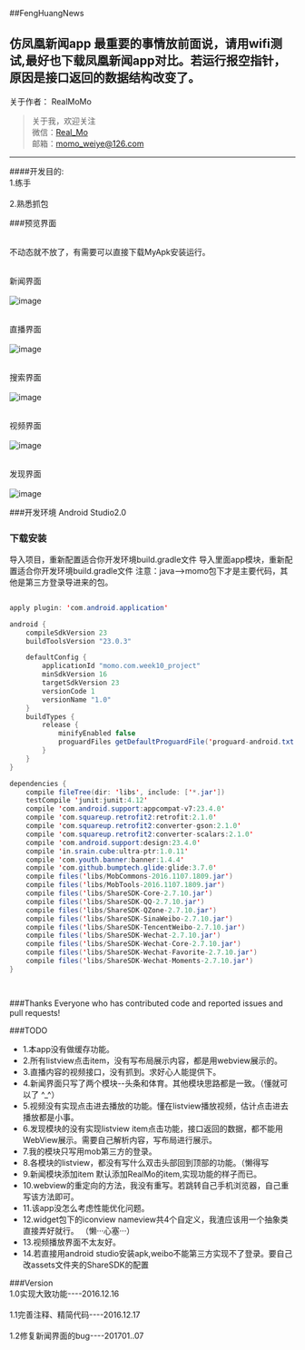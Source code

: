 ##FengHuangNews

仿凤凰新闻app
最重要的事情放前面说，请用wifi测试,最好也下载凤凰新闻app对比。若运行报空指针，原因是接口返回的数据结构改变了。
---
关于作者：
RealMoMo
> 关于我，欢迎关注  
   微信：[Real_Mo]()  
   邮箱：momo_weiye@126.com
-------------
####开发目的: 
<br>1.练手</br>
<br>2.熟悉抓包</br>

###预览界面

<br>不动态就不放了，有需要可以直接下载MyApk安装运行。</br>


<br>新闻界面</br>
	<br> ![image](https://github.com/RealMoMo/FengHuangNews/blob/master/pic/pic1.png)</br>

<br> 直播界面</br>
 <br> ![image](https://github.com/RealMoMo/FengHuangNews/blob/master/pic/pic2.png)</br>

<br> 搜索界面</br>
  <br> ![image](https://github.com/RealMoMo/FengHuangNews/blob/master/pic/pic3.png)</br>

<br> 视频界面</br>
  <br>  ![image](https://github.com/RealMoMo/FengHuangNews/blob/master/pic/pic4.png)</br>

<br>  发现界面</br>
   <br>  ![image](https://github.com/RealMoMo/FengHuangNews/blob/master/pic/pic5.png)</br>

     
   

###开发环境
Android Studio2.0


### 下载安装
导入项目，重新配置适合你开发环境build.gradle文件
导入里面app模块，重新配置适合你开发环境build.gradle文件
注意：java-->momo包下才是主要代码，其他是第三方登录导进来的包。

```java  
  
apply plugin: 'com.android.application'

android {
    compileSdkVersion 23
    buildToolsVersion "23.0.3"

    defaultConfig {
        applicationId "momo.com.week10_project"
        minSdkVersion 16
        targetSdkVersion 23
        versionCode 1
        versionName "1.0"
    }
    buildTypes {
        release {
            minifyEnabled false
            proguardFiles getDefaultProguardFile('proguard-android.txt'), 'proguard-rules.pro'
        }
    }
}

dependencies {
    compile fileTree(dir: 'libs', include: ['*.jar'])
    testCompile 'junit:junit:4.12'
    compile 'com.android.support:appcompat-v7:23.4.0'
    compile 'com.squareup.retrofit2:retrofit:2.1.0'
    compile 'com.squareup.retrofit2:converter-gson:2.1.0'
    compile 'com.squareup.retrofit2:converter-scalars:2.1.0'
    compile 'com.android.support:design:23.4.0'
    compile 'in.srain.cube:ultra-ptr:1.0.11'
    compile 'com.youth.banner:banner:1.4.4'
    compile 'com.github.bumptech.glide:glide:3.7.0'
    compile files('libs/MobCommons-2016.1107.1809.jar')
    compile files('libs/MobTools-2016.1107.1809.jar')
    compile files('libs/ShareSDK-Core-2.7.10.jar')
    compile files('libs/ShareSDK-QQ-2.7.10.jar')
    compile files('libs/ShareSDK-QZone-2.7.10.jar')
    compile files('libs/ShareSDK-SinaWeibo-2.7.10.jar')
    compile files('libs/ShareSDK-TencentWeibo-2.7.10.jar')
    compile files('libs/ShareSDK-Wechat-2.7.10.jar')
    compile files('libs/ShareSDK-Wechat-Core-2.7.10.jar')
    compile files('libs/ShareSDK-Wechat-Favorite-2.7.10.jar')
    compile files('libs/ShareSDK-Wechat-Moments-2.7.10.jar')
}

  
```

###Thanks
Everyone who has contributed code and reported issues and pull requests!



###TODO
 * 1.本app没有做缓存功能。
 * 2.所有listview点击item，没有写布局展示内容，都是用webview展示的。
 * 3.直播内容的视频接口，没有抓到。求好心人能提供下。
 * 4.新闻界面只写了两个模块--头条和体育。其他模块思路都是一致。（懂就可以了 ^_^）
 * 5.视频没有实现点击进去播放的功能。懂在listview播放视频，估计点击进去播放都是小事。
 * 6.发现模块的没有实现listview item点击功能，接口返回的数据，都不能用WebView展示。需要自己解析内容，写布局进行展示。
 * 7.我的模块只写用mob第三方的登录。
 * 8.各模块的listview，都没有写什么双击头部回到顶部的功能。（懒得写
 * 9.新闻模块添加item 默认添加RealMo的item,实现功能的样子而已。
 * 10.webview的重定向的方法，我没有重写。若跳转自己手机浏览器，自己重写该方法即可。
 * 11.该app没怎么考虑性能优化问题。
 * 12.widget包下的iconview nameview共4个自定义，我渣应该用一个抽象类直接弄好就行。   （懒···心塞···）
 * 13.视频播放界面不太友好。
 * 14.若直接用android studio安装apk,weibo不能第三方实现不了登录。要自己改assets文件夹的ShareSDK的配置

###Version
<br>1.0实现大致功能----2016.12.16</br>
<br>1.1完善注释、精简代码----2016.12.17</br>
<br>1.2修复新闻界面的bug----201701..07</br>
